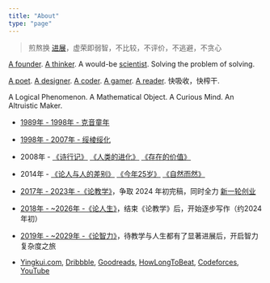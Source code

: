 ```yaml
---
title: "About"
type: "page"
---
```


> 煎熬换 [进展](/weeks)，虚荣即弱智，不比较，不评价，不逃避，不贪心

[A founder](../edu). [A thinker](../life). A would-be [scientist](../ai). Solving the problem of solving.

[A poet](../poems). [A designer](../design). [A coder](../cs). [A gamer](../games). [A reader](../books). 快吸收，快榨干. 

A Logical Phenomenon. A Mathematical Object. A Curious Mind. An Altruistic Maker.

- [1989年 - 1998年 - 克音童年](../keyin)

- [1998年 - 2007年 - 绥棱绥化](../sui)

- 2008年 - [《诗行记》](../tripasapoet/) [《人类的进化》](../humanevolution/) [《存在的价值》](../valueofliving/)

- 2014年 - [《论人与人的差别》](../diff/) [《今年25岁》](../25/) [《自然而然》](../naturally/)

- [2017年 - 2023年 -《论教学》](../edu/)，争取 2024 年初完稿，同时全力 [新一轮创业](../a23)

- [2018年 - ~2026年 -《论人生》](../life/)，结束《论教学》后，开始逐步写作（约2024年初）

- [2019年 - ~2029年 -《论智力》](../ai/)，待教学与人生都有了显著进展后，开启智力复杂度之旅

- [Yingkui.com](http://yingkui.com), [Dribbble](https://dribbble.com/yingkui), [Goodreads](https://goodreads.com/yingkui), [HowLongToBeat](https://howlongtobeat.com/user/yingkui), [Codeforces](https://codeforces.com/profile/yingkui), [YouTube](https://youtube.com/@yingkui)